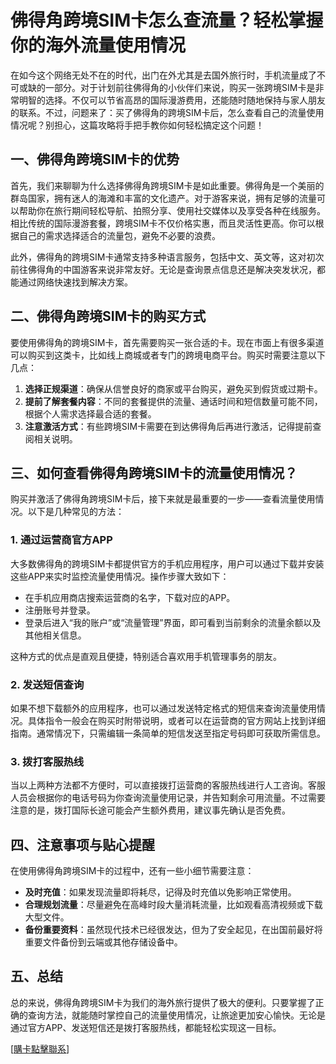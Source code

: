 # 佛得角跨境SIM卡怎么查流量？轻松掌握你的海外流量使用情况

在如今这个网络无处不在的时代，出门在外尤其是去国外旅行时，手机流量成了不可或缺的一部分。对于计划前往佛得角的小伙伴们来说，购买一张跨境SIM卡是非常明智的选择。不仅可以节省高昂的国际漫游费用，还能随时随地保持与家人朋友的联系。不过，问题来了：买了佛得角的跨境SIM卡后，怎么查看自己的流量使用情况呢？别担心，这篇攻略将手把手教你如何轻松搞定这个问题！

## 一、佛得角跨境SIM卡的优势

首先，我们来聊聊为什么选择佛得角跨境SIM卡是如此重要。佛得角是一个美丽的群岛国家，拥有迷人的海滩和丰富的文化遗产。对于游客来说，拥有足够的流量可以帮助你在旅行期间轻松导航、拍照分享、使用社交媒体以及享受各种在线服务。相比传统的国际漫游套餐，跨境SIM卡不仅价格实惠，而且灵活性更高。你可以根据自己的需求选择适合的流量包，避免不必要的浪费。

此外，佛得角的跨境SIM卡通常支持多种语言服务，包括中文、英文等，这对初次前往佛得角的中国游客来说非常友好。无论是查询景点信息还是解决突发状况，都能通过网络快速找到解决方案。

## 二、佛得角跨境SIM卡的购买方式

要使用佛得角的跨境SIM卡，首先需要购买一张合适的卡。现在市面上有很多渠道可以购买到这类卡，比如线上商城或者专门的跨境电商平台。购买时需要注意以下几点：

1. **选择正规渠道**：确保从信誉良好的商家或平台购买，避免买到假货或过期卡。
2. **提前了解套餐内容**：不同的套餐提供的流量、通话时间和短信数量可能不同，根据个人需求选择最合适的套餐。
3. **注意激活方式**：有些跨境SIM卡需要在到达佛得角后再进行激活，记得提前查阅相关说明。

## 三、如何查看佛得角跨境SIM卡的流量使用情况？

购买并激活了佛得角跨境SIM卡后，接下来就是最重要的一步——查看流量使用情况。以下是几种常见的方法：

### 1. **通过运营商官方APP**

大多数佛得角的跨境SIM卡都提供官方的手机应用程序，用户可以通过下载并安装这些APP来实时监控流量使用情况。操作步骤大致如下：

- 在手机应用商店搜索运营商的名字，下载对应的APP。
- 注册账号并登录。
- 登录后进入“我的账户”或“流量管理”界面，即可看到当前剩余的流量余额以及其他相关信息。

这种方式的优点是直观且便捷，特别适合喜欢用手机管理事务的朋友。

### 2. **发送短信查询**

如果不想下载额外的应用程序，也可以通过发送特定格式的短信来查询流量使用情况。具体指令一般会在购买时附带说明，或者可以在运营商的官方网站上找到详细指南。通常情况下，只需编辑一条简单的短信发送至指定号码即可获取所需信息。

### 3. **拨打客服热线**

当以上两种方法都不方便时，可以直接拨打运营商的客服热线进行人工咨询。客服人员会根据你的电话号码为你查询流量使用记录，并告知剩余可用流量。不过需要注意的是，拨打国际长途可能会产生额外费用，建议事先确认是否免费。

## 四、注意事项与贴心提醒

在使用佛得角跨境SIM卡的过程中，还有一些小细节需要注意：

- **及时充值**：如果发现流量即将耗尽，记得及时充值以免影响正常使用。
- **合理规划流量**：尽量避免在高峰时段大量消耗流量，比如观看高清视频或下载大型文件。
- **备份重要资料**：虽然现代技术已经很发达，但为了安全起见，在出国前最好将重要文件备份到云端或其他存储设备中。

## 五、总结

总的来说，佛得角跨境SIM卡为我们的海外旅行提供了极大的便利。只要掌握了正确的查询方法，就能随时掌控自己的流量使用情况，让旅途更加安心愉快。无论是通过官方APP、发送短信还是拨打客服热线，都能轻松实现这一目标。

[[購卡點擊聯系](https://t.me/s/esim1088)]
